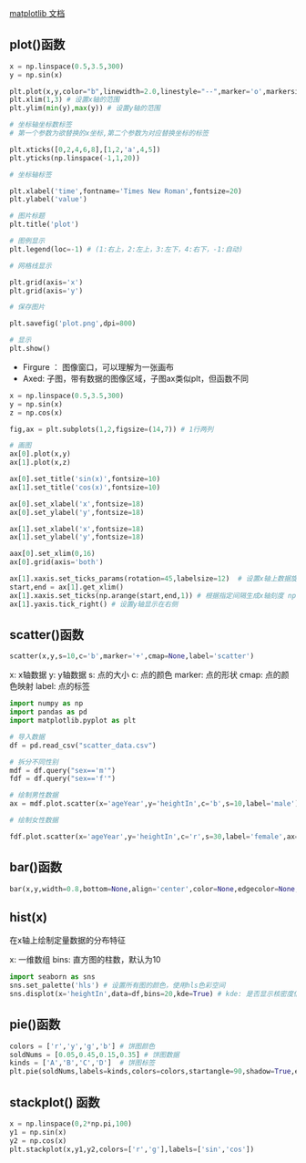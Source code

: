 [matplotlib 文档](https://matplotlib.org/stable/plot_types/index.html)

## plot()函数

```python
x = np.linspace(0.5,3.5,300)
y = np.sin(x)

plt.plot(x,y,color="b",linewidth=2.0,linestyle="--",marker='o',markersize=4,label='Line') # 画图
plt.xlim(1,3) # 设置x轴的范围
plt.ylim(min(y),max(y)) # 设置y轴的范围

# 坐标轴坐标数标签
# 第一个参数为欲替换的x坐标,第二个参数为对应替换坐标的标签

plt.xticks([0,2,4,6,8],[1,2,'a',4,5])
plt.yticks(np.linspace(-1,1,20))

# 坐标轴标签

plt.xlabel('time',fontname='Times New Roman',fontsize=20)
plt.ylabel('value')

# 图片标题
plt.title('plot')

# 图例显示
plt.legend(loc=-1) # (1:右上，2:左上，3:左下，4:右下，-1:自动)

# 网格线显示

plt.grid(axis='x')
plt.grid(axis='y')

# 保存图片

plt.savefig('plot.png',dpi=800)

# 显示
plt.show()
```

- Firgure ： 图像窗口，可以理解为一张画布
- Axed: 子图，带有数据的图像区域，子图ax类似plt，但函数不同

```python
x = np.linspace(0.5,3.5,300)
y = np.sin(x)
z = np.cos(x)

fig,ax = plt.subplots(1,2,figsize=(14,7)) # 1行两列

# 画图
ax[0].plot(x,y)
ax[1].plot(x,z)

ax[0].set_title('sin(x)',fontsize=10)
ax[1].set_title('cos(x)',fontsize=10)

ax[0].set_xlabel('x',fontsize=18)
ax[0].set_ylabel('y',fontsize=18)

ax[1].set_xlabel('x',fontsize=18)
ax[1].set_ylabel('y',fontsize=18)

aax[0].set_xlim(0,16)
ax[0].grid(axis='both')

ax[1].xaxis.set_ticks_params(rotation=45,labelsize=12)  # 设置x轴上数据旋转角度
start,end = ax[1].get_xlim()
ax[1].xaxis.set_ticks(np.arange(start,end,1)) # 根据指定间隔生成x轴刻度 np.arrange(start,end,step)
ax[1].yaxis.tick_right() # 设置y轴显示在右侧
```

## scatter()函数

```python
scatter(x,y,s=10,c='b',marker='+',cmap=None,label='scatter')
```

x: x轴数据
y: y轴数据
s: 点的大小
c: 点的颜色
marker: 点的形状
cmap: 点的颜色映射
label: 点的标签

```python
import numpy as np
import pandas as pd
import matplotlib.pyplot as plt

# 导入数据
df = pd.read_csv("scatter_data.csv")

# 拆分不同性别
mdf = df.query("sex=='m'")
fdf = df.query("sex=='f'")

# 绘制男性数据
ax = mdf.plot.scatter(x='ageYear',y='heightIn',c='b',s=10,label='male')

# 绘制女性数据

fdf.plot.scatter(x='ageYear',y='heightIn',c='r',s=30,label='female',ax=ax)
```

## bar()函数

```python
bar(x,y,width=0.8,bottom=None,align='center',color=None,edgecolor=None,label=None,tick_label=['a','b','c'],log=False,orientation='vertical')
```

## hist(x)

在x轴上绘制定量数据的分布特征

x: 一维数组
bins: 直方图的柱数，默认为10

```python
import seaborn as sns
sns.set_palette('hls') # 设置所有图的颜色，使用hls色彩空间
sns.displot(x='heightIn',data=df,bins=20,kde=True) # kde: 是否显示核密度估计图
```

## pie()函数

```python
colors = ['r','y','g','b'] # 饼图颜色
soldNums = [0.05,0.45,0.15,0.35] # 饼图数据
kinds = ['A','B','C','D']  # 饼图标签
plt.pie(soldNums,labels=kinds,colors=colors,startangle=90,shadow=True,explode=(0,0.1,0,0),autopct='%1.1f%%') # explode: 每一块离开中心距离
```

## stackplot() 函数

```python
x = np.linspace(0,2*np.pi,100)
y1 = np.sin(x)
y2 = np.cos(x)
plt.stackplot(x,y1,y2,colors=['r','g'],labels=['sin','cos'])
```

